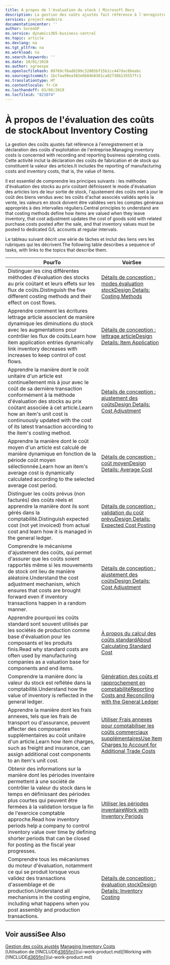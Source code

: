 ```yaml
---
title: À propos de l'évaluation du stock | Microsoft Docs
description: La gestion des coûts ajustés fait référence à l'enregistrement et la déclaration des coûts d'exploitation de l'entreprise. Cette activité inclut la déclaration des coûts de fabrication et de stock qui constituent la valeur des articles.
services: project-madeira
documentationcenter: ''
author: SorenGP
ms.service: dynamics365-business-central
ms.topic: article
ms.devlang: na
ms.tgt_pltfrm: na
ms.workload: na
ms.search.keywords: ''
ms.date: 10/01/2018
ms.author: sgroespe
ms.openlocfilehash: 89769cf8ad8299c32805bf15b1cc447dac8beabc
ms.sourcegitcommit: 1bcfaa99ea302e6b84b8361ca02730b135557fc1
ms.translationtype: HT
ms.contentlocale: fr-CH
ms.lasthandoff: 03/08/2019
ms.locfileid: "821074"
---
```

# <a name="about-inventory-costing"></a><span data-ttu-id="e2f03-104">À propos de l'évaluation des coûts de stock</span><span class="sxs-lookup"><span data-stu-id="e2f03-104">About Inventory Costing</span></span>
<span data-ttu-id="e2f03-105">La gestion des coûts ajustés fait référence à l'enregistrement et la déclaration des coûts d'exploitation de l'entreprise.</span><span class="sxs-lookup"><span data-stu-id="e2f03-105">Managing inventory costs is concerned with recording and reporting business operating costs.</span></span> <span data-ttu-id="e2f03-106">Cette activité inclut la déclaration des coûts de fabrication et de stock qui constituent la valeur des articles.</span><span class="sxs-lookup"><span data-stu-id="e2f03-106">It includes the reporting of manufacturing costs and inventory costs, that is, the value of items.</span></span>  

 <span data-ttu-id="e2f03-107">Il est essentiel de comprendre les principes suivants : les méthodes d'évaluation des stocks au prix coûtant définissent le mode d'évaluation des articles lors de leur sortie de stock, l'ajustement des coûts met à jour le coût des biens vendus avec les coûts d'achat associés validés après la vente, les valeurs en stock doivent être validées vers les comptes généraux appropriés à des intervalles réguliers.</span><span class="sxs-lookup"><span data-stu-id="e2f03-107">Central principles to understand are that costing methods define how items are valued when they leave inventory, that cost adjustment updates the cost of goods sold with related purchase costs posted after the sale, and that inventory values must be posted to dedicated G/L accounts at regular intervals.</span></span>  

 <span data-ttu-id="e2f03-108">Le tableau suivant décrit une série de tâches et inclut des liens vers les rubriques qui les décrivent.</span><span class="sxs-lookup"><span data-stu-id="e2f03-108">The following table describes a sequence of tasks, with links to the topics that describe them.</span></span>   

|<span data-ttu-id="e2f03-109">**Pour**</span><span class="sxs-lookup"><span data-stu-id="e2f03-109">**To**</span></span>|<span data-ttu-id="e2f03-110">**Voir**</span><span class="sxs-lookup"><span data-stu-id="e2f03-110">**See**</span></span>|  
|------------|-------------|  
|<span data-ttu-id="e2f03-111">Distinguer les cinq différentes méthodes d'évaluation des stocks au prix coûtant et leurs effets sur les flux de coûts.</span><span class="sxs-lookup"><span data-stu-id="e2f03-111">Distinguish the five different costing methods and their effect on cost flows.</span></span>|[<span data-ttu-id="e2f03-112">Détails de conception : modes évaluation stock</span><span class="sxs-lookup"><span data-stu-id="e2f03-112">Design Details: Costing Methods</span></span>](design-details-costing-methods.md)|  
|<span data-ttu-id="e2f03-113">Apprendre comment les écritures lettrage article associent de manière dynamique les diminutions du stock avec les augmentations pour contrôler les flux de coûts.</span><span class="sxs-lookup"><span data-stu-id="e2f03-113">Learn how item application entries dynamically link inventory decreases with increases to keep control of cost flows.</span></span>|[<span data-ttu-id="e2f03-114">Détails de conception : lettrage article</span><span class="sxs-lookup"><span data-stu-id="e2f03-114">Design Details: Item Application</span></span>](design-details-item-application.md)|  
|<span data-ttu-id="e2f03-115">Apprendre la manière dont le coût unitaire d'un article est continuellement mis à jour avec le coût de sa dernière transaction conformément à la méthode d'évaluation des stocks au prix coûtant associée à cet article.</span><span class="sxs-lookup"><span data-stu-id="e2f03-115">Learn how an item's unit cost is continuously updated with the cost of its latest transaction according to the item's costing method.</span></span>|[<span data-ttu-id="e2f03-116">Détails de conception : ajustement des coûts</span><span class="sxs-lookup"><span data-stu-id="e2f03-116">Design Details: Cost Adjustment</span></span>](design-details-cost-adjustment.md)|  
|<span data-ttu-id="e2f03-117">Apprendre la manière dont le coût moyen d'un article est calculé de manière dynamique en fonction de la période coût moyen sélectionnée.</span><span class="sxs-lookup"><span data-stu-id="e2f03-117">Learn how an item's average cost is dynamically calculated according to the selected average cost period.</span></span>|[<span data-ttu-id="e2f03-118">Détails de conception : coût moyen</span><span class="sxs-lookup"><span data-stu-id="e2f03-118">Design Details: Average Cost</span></span>](design-details-average-cost.md)|  
|<span data-ttu-id="e2f03-119">Distinguer les coûts prévus (non facturés) des coûts réels et apprendre la manière dont ils sont gérés dans la comptabilité.</span><span class="sxs-lookup"><span data-stu-id="e2f03-119">Distinguish expected cost (not yet invoiced) from actual cost and learn how it is managed in the general ledger.</span></span>|[<span data-ttu-id="e2f03-120">Détails de conception : validation du coût prévu</span><span class="sxs-lookup"><span data-stu-id="e2f03-120">Design Details: Expected Cost Posting</span></span>](design-details-expected-cost-posting.md)|  
|<span data-ttu-id="e2f03-121">Comprendre le mécanisme d'ajustement des coûts, qui permet d'assurer que les coûts soient rapportés même si les mouvements de stock ont lieu de manière aléatoire.</span><span class="sxs-lookup"><span data-stu-id="e2f03-121">Understand the cost adjustment mechanism, which ensures that costs are brought forward even if inventory transactions happen in a random manner.</span></span>|[<span data-ttu-id="e2f03-122">Détails de conception : ajustement des coûts</span><span class="sxs-lookup"><span data-stu-id="e2f03-122">Design Details: Cost Adjustment</span></span>](design-details-cost-adjustment.md)|  
|<span data-ttu-id="e2f03-123">Apprendre pourquoi les coûts standard sont souvent utilisés par les sociétés de production comme base d'évaluation pour les composants et les produits finis.</span><span class="sxs-lookup"><span data-stu-id="e2f03-123">Read why standard costs are often used by manufacturing companies as a valuation base for components and end items.</span></span>|[<span data-ttu-id="e2f03-124">À propos du calcul des coûts standard</span><span class="sxs-lookup"><span data-stu-id="e2f03-124">About Calculating Standard Cost</span></span>](finance-about-calculating-standard-cost.md)|  
|<span data-ttu-id="e2f03-125">Comprendre la manière donc la valeur du stock est reflétée dans la comptabilité.</span><span class="sxs-lookup"><span data-stu-id="e2f03-125">Understand how the value of inventory is reflected in the general ledger.</span></span>|[<span data-ttu-id="e2f03-126">Génération des coûts et rapprochement en comptabilité</span><span class="sxs-lookup"><span data-stu-id="e2f03-126">Reporting Costs and Reconciling with the General Ledger</span></span>](finance-report-costs-and-reconcile-with-the-general-ledger.md)|  
|<span data-ttu-id="e2f03-127">Apprendre la manière dont les frais annexes, tels que les frais de transport ou d'assurance, peuvent affecter des composantes supplémentaires au coût unitaire d'un article.</span><span class="sxs-lookup"><span data-stu-id="e2f03-127">Learn how item charges, such as freight and insurance, can assign additional cost components to an item's unit cost.</span></span>|[<span data-ttu-id="e2f03-128">Utiliser Frais annexes pour comptabiliser les coûts commerciaux supplémentaires</span><span class="sxs-lookup"><span data-stu-id="e2f03-128">Use Item Charges to Account for Additional Trade Costs</span></span>](payables-how-assign-item-charges.md)|  
|<span data-ttu-id="e2f03-129">Obtenir des informations sur la manière dont les périodes inventaire permettent à une société de contrôler la valeur du stock dans le temps en définissant des périodes plus courtes qui peuvent être fermées à la validation lorsque la fin de l'exercice comptable approche.</span><span class="sxs-lookup"><span data-stu-id="e2f03-129">Read how inventory periods help a company to control inventory value over time by defining shorter periods that can be closed for posting as the fiscal year progresses.</span></span>|[<span data-ttu-id="e2f03-130">Utiliser les périodes inventaire</span><span class="sxs-lookup"><span data-stu-id="e2f03-130">Work with Inventory Periods</span></span>](finance-how-to-work-with-inventory-periods.md)|  
|<span data-ttu-id="e2f03-131">Comprendre tous les mécanismes du moteur d'évaluation, notamment ce qui se produit lorsque vous validez des transactions d'assemblage et de production.</span><span class="sxs-lookup"><span data-stu-id="e2f03-131">Understand all mechanisms in the costing engine, including what happens when you post assembly and production transactions.</span></span>|[<span data-ttu-id="e2f03-132">Détails de conception : évaluation stock</span><span class="sxs-lookup"><span data-stu-id="e2f03-132">Design Details: Inventory Costing</span></span>](design-details-inventory-costing.md)|

## <a name="see-also"></a><span data-ttu-id="e2f03-133">Voir aussi</span><span class="sxs-lookup"><span data-stu-id="e2f03-133">See Also</span></span>
<span data-ttu-id="e2f03-134">[Gestion des coûts ajustés](finance-manage-inventory-costs.md)  </span><span class="sxs-lookup"><span data-stu-id="e2f03-134">[Managing Inventory Costs](finance-manage-inventory-costs.md)  </span></span>  
<span data-ttu-id="e2f03-135">[Utilisation de [!INCLUDE[d365fin](includes/d365fin_md.md)]](ui-work-product.md)</span><span class="sxs-lookup"><span data-stu-id="e2f03-135">[Working with [!INCLUDE[d365fin](includes/d365fin_md.md)]](ui-work-product.md)</span></span>
